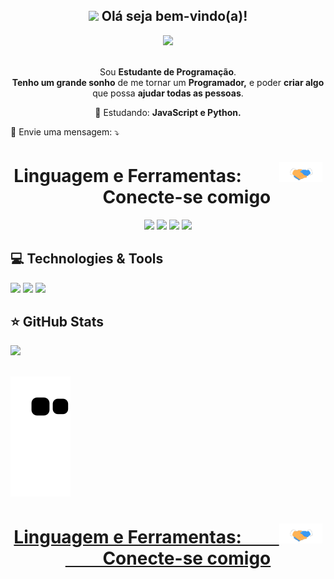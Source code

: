 <span align="center">

## <img src="https://i.imgur.com/0hdZ65D.gif" width="40px"> Olá seja bem-vindo(a)!</h2>

</span>

<div align="center">

<img src="https://www.mygo.ge/uploads/blog/1584023795.jpg" width="700px" />

</div>

<br>
<p align="center">
  Sou <strong>Estudante de Programação</strong>.<br />
<strong>Tenho um grande sonho</strong> de me tornar um <strong>Programador,</strong>
e poder <strong>criar algo</strong> que possa <strong>ajudar todas as pessoas</strong>.
</p>

<p align="center">
  🚀  Estudando: <strong>JavaScript e Python.</strong>
</p>
 <div>
 </p>
 
  <p align="center">

  💌 Envie uma mensagem: ⤵️
</p>

<h1 align="center"> Linguagem e Ferramentas:&nbsp;&nbsp;&nbsp;&nbsp;&nbsp;&nbsp;&nbsp;&nbsp; <img src="https://github.com/macagua/macagua/blob/master/assets/img/icons/handshake.gif" height="32px" alt="Connect with me" /> &nbsp;&nbsp;&nbsp;&nbsp;&nbsp;&nbsp;&nbsp;&nbsp; Conecte-se comigo</h1>
 
<p align="center">
  <a href="https://www.instagram.com/kerliison_" target="_blank"><img src="https://img.shields.io/badge/Instagram-E4405F?style=for-the-badge&logo=instagram&logoColor=white" 
target="_blank"></a>
  <a href = "https://mail.google.com/mail/u/2/#inbox"><img src="https://img.shields.io/badge/-Gmail-%23333?style=for-the-badge&logo=gmail&logoColor=white" target="_blank"></a>
  <a href="https://discord.com/channels/@me" target="_blank"><img src="https://img.shields.io/badge/Discord-7289DA?style=for-the-badge&logo=discord&logoColor=white" target="_blank"></a> 
<a href="https://https://www.linkedin.com/in/kerlison-soares-066714255/" target="_blank"><img src="https://img.shields.io/badge/-LinkedIn-%230077B5?style=for-the-badge&logo=linkedin&logoColor=white" target="_blank"></a>
     
  
  
  
  
 ## 💻 Technologies & Tools

<p align="center">
  
   <a href="https://img.shields.io/badge/Python-14354C?style=for-the-badge&logo=python&logoColor=white" target="_blank"><img src="https://img.shields.io/badge/Python-14354C?style=for-the-badge&logo=python&logoColor=white" target="_blank"></a> 
 <img src="https://img.shields.io/badge/-Javascript-%23F7DF1E?style=flat-square&logo=javascript&logoColor=black" height="25"/>
   <a href="https://img.shields.io/badge/C%2B%2B-00599C?style=for-the-badge&logo=c%2B%2B&logoColor=white" target="_blank"><img src="https://img.shields.io/badge/C%2B%2B-00599C?style=for-the-badge&logo=c%2B%2B&logoColor=white" target="_blank"></a> 
 
  ## ⭐ GitHub Stats
<a href="https://github.com/kerlisonsoares">
 <img height="180em" src="https://github-readme-stats.vercel.app/api?username=kerlisonsoares&show_icons=true&theme=tokyonight&include_all_commits=true&count_private=true"/>
<div style="display: inline_block"><br>

   ![Snake animation](https://github.com/rafaballerini/rafaballerini/blob/output/github-contribution-grid-snake.svg)
 </div>
 
 
 <h1 align="center"> Linguagem e Ferramentas:&nbsp;&nbsp;&nbsp;&nbsp;&nbsp;&nbsp;&nbsp;&nbsp; <img src="https://github.com/macagua/macagua/blob/master/assets/img/icons/handshake.gif" height="32px" alt="Connect with me" /> &nbsp;&nbsp;&nbsp;&nbsp;&nbsp;&nbsp;&nbsp;&nbsp; Conecte-se comigo</h1>

